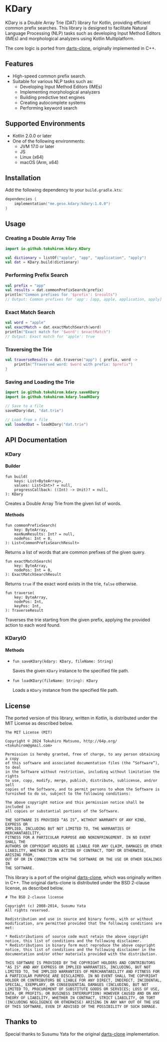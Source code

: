 # KDary

KDary is a Double Array Trie (DAT) library for Kotlin, providing efficient common prefix searches. This library is designed to facilitate Natural Language Processing (NLP) tasks such as developing Input Method Editors (IMEs) and morphological analyzers using Kotlin Multiplatform.

The core logic is ported from [darts-clone](https://github.com/s-yata/darts-clone/), originally implemented in C++.

## Features

- High-speed common prefix search.
- Suitable for various NLP tasks such as:
  - Developing Input Method Editors (IMEs)
  - Implementing morphological analyzers
  - Building predictive text engines
  - Creating autocomplete systems
  - Performing keyword search

## Supported Environments

- Kotlin 2.0.0 or later
- One of the following environments:
  - JVM 17.0 or later
  - JS
  - Linux (x64)
  - macOS (Arm, x64)

## Installation

Add the following dependency to your `build.gradle.kts`:

```kotlin
dependencies {
    implementation("me.geso.kdary:kdary:1.0.0")
}
```

## Usage

### Creating a Double Array Trie

```kotlin
import io.github.tokuhirom.kdary.KDary

val dictionary = listOf("apple", "app", "application", "apply")
val dat = KDary.build(dictionary)
```

### Performing Prefix Search

```kotlin
val prefix = "app"
val results = dat.commonPrefixSearch(prefix)
println("Common prefixes for '$prefix': $results")
// Output: Common prefixes for 'app': [app, apple, application, apply]
```

### Exact Match Search

```kotlin
val word = "apple"
val exactMatch = dat.exactMatchSearch(word)
println("Exact match for '$word': $exactMatch")
// Output: Exact match for 'apple': true
```

### Traversing the Trie

```kotlin
val traverseResults = dat.traverse("app") { prefix, word ->
    println("Traversed word: $word with prefix: $prefix")
}
```

### Saving and Loading the Trie

```kotlin
import io.github.tokuhirom.kdary.saveKDary
import io.github.tokuhirom.kdary.loadKDary

// Save to a file
saveKDary(dat, "dat.trie")

// Load from a file
val loadedDat = loadKDary("dat.trie")
```

## API Documentation

### KDary

#### Builder

```
fun build(
    keys: List<ByteArray>,
    values: List<Int>? = null,
    progressCallback: ((Int) -> Unit)? = null,
): KDary
```

Creates a Double Array Trie from the given list of words.

#### Methods

```
fun commonPrefixSearch(
    key: ByteArray,
    maxNumResults: Int? = null,
    nodePos: Int = 0,
): List<CommonPrefixSearchResult>
```

Returns a list of words that are common prefixes of the given query.

```
fun exactMatchSearch(
    key: ByteArray,
    nodePos: Int = 0,
): ExactMatchSearchResult
```

Returns `true` if the exact word exists in the trie, `false` otherwise.

```
fun traverse(
    key: ByteArray,
    nodePos: Int,
    keyPos: Int,
): TraverseResult
```

Traverses the trie starting from the given prefix, applying the provided action to each word found.

### KDaryIO

#### Methods

- `fun saveKDary(kdary: KDary, fileName: String)`

  Saves the given `KDary` instance to the specified file path.

- `fun loadKDary(fileName: String): KDary`

  Loads a `KDary` instance from the specified file path.

## License

The ported version of this library, written in Kotlin, is distributed under the MIT License as described below.

```
The MIT License (MIT)

Copyright © 2024 Tokuhiro Matsuno, http://64p.org/ <tokuhirom@gmail.com>

Permission is hereby granted, free of charge, to any person obtaining a copy
of this software and associated documentation files (the “Software”), to deal
in the Software without restriction, including without limitation the rights
to use, copy, modify, merge, publish, distribute, sublicense, and/or sell
copies of the Software, and to permit persons to whom the Software is
furnished to do so, subject to the following conditions:

The above copyright notice and this permission notice shall be included in
all copies or substantial portions of the Software.

THE SOFTWARE IS PROVIDED “AS IS”, WITHOUT WARRANTY OF ANY KIND, EXPRESS OR
IMPLIED, INCLUDING BUT NOT LIMITED TO, THE WARRANTIES OF MERCHANTABILITY,
FITNESS FOR A PARTICULAR PURPOSE AND NONINFRINGEMENT. IN NO EVENT SHALL THE
AUTHORS OR COPYRIGHT HOLDERS BE LIABLE FOR ANY CLAIM, DAMAGES OR OTHER
LIABILITY, WHETHER IN AN ACTION OF CONTRACT, TORT OR OTHERWISE, ARISING FROM,
OUT OF OR IN CONNECTION WITH THE SOFTWARE OR THE USE OR OTHER DEALINGS IN
THE SOFTWARE.
```

This library is a port of the original [darts-clone](https://github.com/s-yata/darts-clone), which was originally written in C++. The original darts-clone is distributed under the BSD 2-clause license, as described below.

```
# The BSD 2-clause license

Copyright (c) 2008-2014, Susumu Yata
All rights reserved.

Redistribution and use in source and binary forms, with or without modification, are permitted provided that the following conditions are met:

* Redistributions of source code must retain the above copyright notice, this list of conditions and the following disclaimer.
* Redistributions in binary form must reproduce the above copyright notice, this list of conditions and the following disclaimer in the documentation and/or other materials provided with the distribution.

THIS SOFTWARE IS PROVIDED BY THE COPYRIGHT HOLDERS AND CONTRIBUTORS "AS IS" AND ANY EXPRESS OR IMPLIED WARRANTIES, INCLUDING, BUT NOT LIMITED TO, THE IMPLIED WARRANTIES OF MERCHANTABILITY AND FITNESS FOR A PARTICULAR PURPOSE ARE DISCLAIMED. IN NO EVENT SHALL THE COPYRIGHT HOLDER OR CONTRIBUTORS BE LIABLE FOR ANY DIRECT, INDIRECT, INCIDENTAL, SPECIAL, EXEMPLARY, OR CONSEQUENTIAL DAMAGES (INCLUDING, BUT NOT LIMITED TO, PROCUREMENT OF SUBSTITUTE GOODS OR SERVICES; LOSS OF USE, DATA, OR PROFITS; OR BUSINESS INTERRUPTION) HOWEVER CAUSED AND ON ANY THEORY OF LIABILITY, WHETHER IN CONTRACT, STRICT LIABILITY, OR TORT (INCLUDING NEGLIGENCE OR OTHERWISE) ARISING IN ANY WAY OUT OF THE USE OF THIS SOFTWARE, EVEN IF ADVISED OF THE POSSIBILITY OF SUCH DAMAGE.
```

## Thanks to

Special thanks to Susumu Yata for the original [darts-clone](https://github.com/s-yata/darts-clone) implementation.
